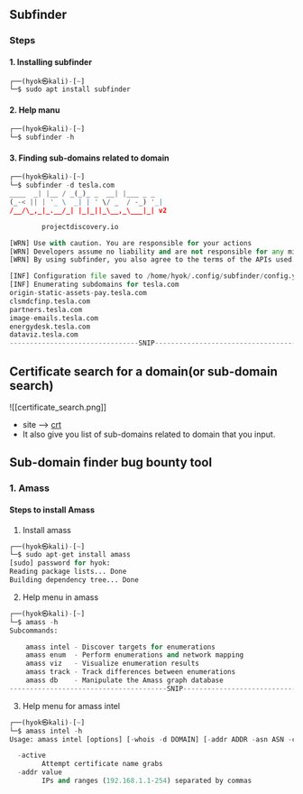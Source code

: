 ## Subfinder
### Steps
#### 1. Installing subfinder
```python
┌──(hyok㉿kali)-[~]
└─$ sudo apt install subfinder
```

#### 2. Help manu
```python
┌──(hyok㉿kali)-[~]
└─$ subfinder -h  
```

#### 3. Finding sub-domains related to domain
```python
┌──(hyok㉿kali)-[~]
└─$ subfinder -d tesla.com
____  _| |__ / _(_)_ _  __| |___ _ _ 
(_-< || | '_ \  _| | ' \/ _  / -_) '_|
/__/\_,_|_.__/_| |_|_||_\__,_\___|_| v2

		projectdiscovery.io

[WRN] Use with caution. You are responsible for your actions
[WRN] Developers assume no liability and are not responsible for any misuse or damage.
[WRN] By using subfinder, you also agree to the terms of the APIs used.

[INF] Configuration file saved to /home/hyok/.config/subfinder/config.yaml
[INF] Enumerating subdomains for tesla.com
origin-static-assets-pay.tesla.com
clsmdcfinp.tesla.com
partners.tesla.com
image-emails.tesla.com
energydesk.tesla.com
dataviz.tesla.com
--------------------------------SNIP-----------------------------------
```

## Certificate search for a domain(or sub-domain search)
![[certificate_search.png]]
- site --> [crt](https://crt.sh/)
- It also give you list of sub-domains related to domain that you input.

## Sub-domain finder bug bounty tool
### 1. Amass
#### Steps to install Amass
1. Install amass
```python
┌──(hyok㉿kali)-[~]
└─$ sudo apt-get install amass
[sudo] password for hyok: 
Reading package lists... Done
Building dependency tree... Done
```

2. Help menu in amass
```python
┌──(hyok㉿kali)-[~]
└─$ amass -h  
Subcommands: 

	amass intel - Discover targets for enumerations
	amass enum  - Perform enumerations and network mapping
	amass viz   - Visualize enumeration results
	amass track - Track differences between enumerations
	amass db    - Manipulate the Amass graph database
---------------------------------------SNIP------------------------------------
```

3. Help menu for amass intel
```python
┌──(hyok㉿kali)-[~]
└─$ amass intel -h
Usage: amass intel [options] [-whois -d DOMAIN] [-addr ADDR -asn ASN -cidr CIDR]

  -active
    	Attempt certificate name grabs
  -addr value
    	IPs and ranges (192.168.1.1-254) separated by commas
```